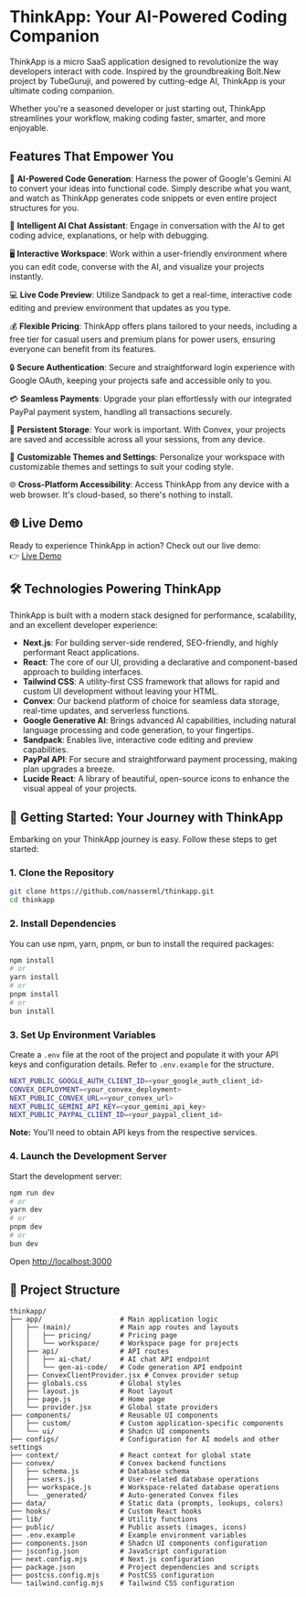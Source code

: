 # ThinkApp: Your AI-Powered Coding Companion

ThinkApp is a micro SaaS application designed to revolutionize the way developers interact with code. Inspired by the groundbreaking Bolt.New project by TubeGuruji, and powered by cutting-edge AI, ThinkApp is your ultimate coding companion.

Whether you're a seasoned developer or just starting out, ThinkApp streamlines your workflow, making coding faster, smarter, and more enjoyable.

## Features That Empower You

🤖 **AI-Powered Code Generation**: Harness the power of Google's Gemini AI to convert your ideas into functional code. Simply describe what you want, and watch as ThinkApp generates code snippets or even entire project structures for you.

💬 **Intelligent AI Chat Assistant**: Engage in conversation with the AI to get coding advice, explanations, or help with debugging.

🖥 **Interactive Workspace**: Work within a user-friendly environment where you can edit code, converse with the AI, and visualize your projects instantly.

💻 **Live Code Preview**: Utilize Sandpack to get a real-time, interactive code editing and preview environment that updates as you type.

💰 **Flexible Pricing**: ThinkApp offers plans tailored to your needs, including a free tier for casual users and premium plans for power users, ensuring everyone can benefit from its features.

🔒 **Secure Authentication**: Secure and straightforward login experience with Google OAuth, keeping your projects safe and accessible only to you.

💳 **Seamless Payments**: Upgrade your plan effortlessly with our integrated PayPal payment system, handling all transactions securely.

💾 **Persistent Storage**: Your work is important. With Convex, your projects are saved and accessible across all your sessions, from any device.

🎨 **Customizable Themes and Settings**: Personalize your workspace with customizable themes and settings to suit your coding style.

🌐 **Cross-Platform Accessibility**: Access ThinkApp from any device with a web browser. It's cloud-based, so there's nothing to install.

## 🌐 Live Demo  
Ready to experience ThinkApp in action? Check out our live demo:  
👉 [Live Demo](https://bolt-clone-2.vercel.app)

## 🛠 Technologies Powering ThinkApp
ThinkApp is built with a modern stack designed for performance, scalability, and an excellent developer experience:

- **Next.js**: For building server-side rendered, SEO-friendly, and highly performant React applications.
- **React**: The core of our UI, providing a declarative and component-based approach to building interfaces.
- **Tailwind CSS**: A utility-first CSS framework that allows for rapid and custom UI development without leaving your HTML.
- **Convex**: Our backend platform of choice for seamless data storage, real-time updates, and serverless functions.
- **Google Generative AI**: Brings advanced AI capabilities, including natural language processing and code generation, to your fingertips.
- **Sandpack**: Enables live, interactive code editing and preview capabilities.
- **PayPal API**: For secure and straightforward payment processing, making plan upgrades a breeze.
- **Lucide React**: A library of beautiful, open-source icons to enhance the visual appeal of your projects.

## 🚀 Getting Started: Your Journey with ThinkApp
Embarking on your ThinkApp journey is easy. Follow these steps to get started:

### 1. Clone the Repository
```sh
git clone https://github.com/nasserml/thinkapp.git
cd thinkapp
```

### 2. Install Dependencies
You can use npm, yarn, pnpm, or bun to install the required packages:
```sh
npm install
# or
yarn install
# or
pnpm install
# or
bun install
```

### 3. Set Up Environment Variables
Create a `.env` file at the root of the project and populate it with your API keys and configuration details. Refer to `.env.example` for the structure.
```sh
NEXT_PUBLIC_GOOGLE_AUTH_CLIENT_ID=<your_google_auth_client_id>
CONVEX_DEPLOYMENT=<your_convex_deployment>
NEXT_PUBLIC_CONVEX_URL=<your_convex_url>
NEXT_PUBLIC_GEMINI_API_KEY=<your_gemini_api_key>
NEXT_PUBLIC_PAYPAL_CLIENT_ID=<your_paypal_client_id>
```
**Note:** You'll need to obtain API keys from the respective services.

### 4. Launch the Development Server
Start the development server:
```sh
npm run dev
# or
yarn dev
# or
pnpm dev
# or
bun dev
```
Open [http://localhost:3000](http://localhost:3000)

## 📂 Project Structure
```
thinkapp/
├── app/                   # Main application logic
│   ├── (main)/            # Main app routes and layouts
│   │   ├── pricing/       # Pricing page
│   │   └── workspace/     # Workspace page for projects
│   ├── api/               # API routes
│   │   ├── ai-chat/       # AI chat API endpoint
│   │   └── gen-ai-code/   # Code generation API endpoint
│   ├── ConvexClientProvider.jsx # Convex provider setup
│   ├── globals.css        # Global styles
│   ├── layout.js          # Root layout
│   ├── page.js            # Home page
│   └── provider.jsx       # Global state providers
├── components/            # Reusable UI components
│   ├── custom/            # Custom application-specific components
│   └── ui/                # Shadcn UI components
├── configs/               # Configuration for AI models and other settings
├── context/               # React context for global state
├── convex/                # Convex backend functions
│   ├── schema.js          # Database schema
│   ├── users.js           # User-related database operations
│   ├── workspace.js       # Workspace-related database operations
│   └── _generated/        # Auto-generated Convex files
├── data/                  # Static data (prompts, lookups, colors)
├── hooks/                 # Custom React hooks
├── lib/                   # Utility functions
├── public/                # Public assets (images, icons)
├── .env.example           # Example environment variables
├── components.json        # Shadcn UI components configuration
├── jsconfig.json          # JavaScript configuration
├── next.config.mjs        # Next.js configuration
├── package.json           # Project dependencies and scripts
├── postcss.config.mjs     # PostCSS configuration
└── tailwind.config.mjs    # Tailwind CSS configuration
```
